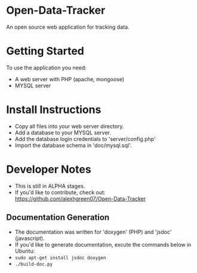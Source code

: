 Open-Data-Tracker
=================

An open source web application for tracking data.

Getting Started
===============
To use the application you need:
* A web server with PHP (apache, mongoose)
* MYSQL server

Install Instructions
====================
* Copy all files into your web server directory.
* Add a database to your MYSQL server.
* Add the database login credentials to 'server/config.php'
* Import the database schema in 'doc/mysql.sql'.

Developer Notes
===============
* This is still in ALPHA stages.
* If you'd like to contribute, check out: https://github.com/alexhgreen07/Open-Data-Tracker

Documentation Generation
------------------------
* The documentation was written for 'doxygen' (PHP) and 'jsdoc' (javascript).
* If you'd like to generate documentation, excute the commands below in Ubuntu:
 * ```sudo apt-get install jsdoc doxygen```
 * ```./build-doc.py```
